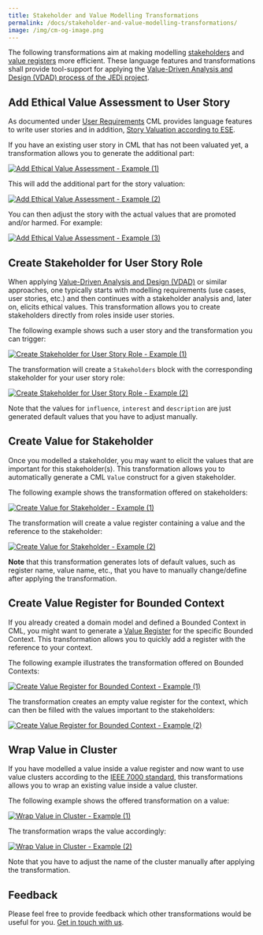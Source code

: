```yaml
---
title: Stakeholder and Value Modelling Transformations
permalink: /docs/stakeholder-and-value-modelling-transformations/
image: /img/cm-og-image.png
---
```


The following transformations aim at making modelling [stakeholders](/docs/stakeholders/) and [value registers](/docs/value-registers/) more efficient. These language features and transformations shall provide tool-support for applying the [Value-Driven Analysis and Design (VDAD) process of the JEDi project](tbd).

## Add Ethical Value Assessment to User Story
As documented under [User Requirements](/docs/user-requirements/) CML provides language features to write user stories and in addition, [Story Valuation according to ESE](https://github.com/ethical-se/ese-practices/blob/main/practices/ESE-StoryValuation.md).

If you have an existing user story in CML that has not been valuated yet, a transformation allows you to generate the additional part:

<a href="/img/add-ethical-value-assessment-sample-1.png">![Add Ethical Value Assessment - Example (1)](/img/add-ethical-value-assessment-sample-1.png)</a>

This will add the additional part for the story valuation:

<a href="/img/add-ethical-value-assessment-sample-2.png">![Add Ethical Value Assessment - Example (2)](/img/add-ethical-value-assessment-sample-2.png)</a>

You can then adjust the story with the actual values that are promoted and/or harmed. For example:

<a href="/img/add-ethical-value-assessment-sample-3.png">![Add Ethical Value Assessment - Example (3)](/img/add-ethical-value-assessment-sample-3.png)</a>

## Create Stakeholder for User Story Role
When applying [Value-Driven Analysis and Design (VDAD)](tbd) or similar approaches, one typically starts with modelling requirements (use cases, user stories, etc.) and then continues with a stakeholder analysis and, later on, elicits ethical values. This transformation allows you to create stakeholders directly from roles inside user stories.

The following example shows such a user story and the transformation you can trigger:

<a href="/img/create-stakeholder-for-story-role-sample-1.png">![Create Stakeholder for User Story Role - Example (1)](/img/create-stakeholder-for-story-role-sample-1.png)</a>

The transformation will create a `Stakeholders` block with the corresponding stakeholder for your user story role:

<a href="/img/create-stakeholder-for-story-role-sample-2.png">![Create Stakeholder for User Story Role - Example (2)](/img/create-stakeholder-for-story-role-sample-2.png)</a>

Note that the values for `influence`, `interest` and `description` are just generated default values that you have to adjust manually.


## Create Value for Stakeholder
Once you modelled a stakeholder, you may want to elicit the values that are important for this stakeholder(s). This transformation allows you to automatically generate a CML `Value` construct for a given stakeholder.

The following example shows the transformation offered on stakeholders:

<a href="/img/create-value-for-stakeholder-sample-1.png">![Create Value for Stakeholder - Example (1)](/img/create-value-for-stakeholder-sample-1.png)</a>

The transformation will create a value register containing a value and the reference to the stakeholder:

<a href="/img/create-value-for-stakeholder-sample-2.png">![Create Value for Stakeholder - Example (2)](/img/create-value-for-stakeholder-sample-2.png)</a>

**Note** that this transformation generates lots of default values, such as register name, value name, etc., that you have to manually change/define after applying the transformation.

## Create Value Register for Bounded Context
If you already created a domain model and defined a Bounded Context in CML, you might want to generate a [Value Register](/docs/value-registers/) for the specific Bounded Context. This transformation allows you to quickly add a register with the reference to your context.

The following example illustrates the transformation offered on Bounded Contexts:

<a href="/img/create-value-register-for-bounded-context-sample-1.png">![Create Value Register for Bounded Context - Example (1)](/img/create-value-register-for-bounded-context-sample-1.png)</a>

The transformation creates an empty value register for the context, which can then be filled with the values important to the stakeholders:

<a href="/img/create-value-register-for-bounded-context-sample-2.png">![Create Value Register for Bounded Context - Example (2)](/img/create-value-register-for-bounded-context-sample-2.png)</a>

## Wrap Value in Cluster
If you have modelled a value inside a value register and now want to use value clusters according to the [IEEE 7000 standard](https://ieeexplore.ieee.org/document/9536679), this transformations allows you to wrap an existing value inside a value cluster.

The following example shows the offered transformation on a value:

<a href="/img/wrap-value-in-cluster-sample-1.png">![Wrap Value in Cluster - Example (1)](/img/wrap-value-in-cluster-sample-1.png)</a>

The transformation wraps the value accordingly:

<a href="/img/wrap-value-in-cluster-sample-2.png">![Wrap Value in Cluster - Example (2)](/img/wrap-value-in-cluster-sample-2.png)</a>

Note that you have to adjust the name of the cluster manually after applying the transformation.

<!-- mention currrent technical limittaion? -->

## Feedback
Please feel free to provide feedback which other transformations would be useful for you. [Get in touch with us](/getting-involved/).
